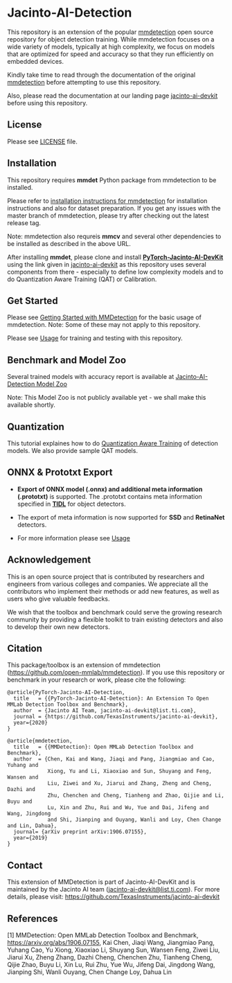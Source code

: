# Jacinto-AI-Detection


This repository is an extension of the popular [mmdetection](https://github.com/open-mmlab/mmdetection) open source repository for object detection training. While mmdetection focuses on a wide variety of models, typically at high complexity, we focus on models that are optimized for speed and accuracy so that they run efficiently on embedded devices. 

Kindly take time to read through the documentation of the original [mmdetection](https://github.com/open-mmlab/mmdetection) before attempting to use this repository.

Also, please read the documentation at our landing page [jacinto-ai-devkit](https://github.com/TexasInstruments/jacinto-ai-devkit) before using this repository.


## License

Please see [LICENSE](./LICENSE) file.


## Installation

This repository requires **mmdet** Python package from mmdetection to be installed. 

Please refer to [installation instructions for mmdetection](https://github.com/open-mmlab/mmdetection/blob/master/docs/install.md) for installation instructions and also for dataset preparation. If you get any issues with the master branch of mmdetection, please try after checking out the latest release tag. 

Note: mmdetection also requreis **mmcv** and several other dependencies to be installed as described in the above URL.

After installing **mmdet**, please clone and install [**PyTorch-Jacinto-AI-DevKit**](https://git.ti.com/cgit/jacinto-ai/pytorch-jacinto-ai-devkit/about/) using the link given in [jacinto-ai-devkit](https://github.com/TexasInstruments/jacinto-ai-devkit) as this repository uses several components from there - especially to define low complexity models and to do Quantization Aware Training (QAT) or Calibration.


## Get Started

Please see [Getting Started with MMDetection](https://github.com/open-mmlab/mmdetection/blob/master/docs/getting_started.md) for the basic usage of mmdetection. Note: Some of these may not apply to this repository.

Please see [Usage](./docs/det_usage.md) for training and testing with this repository.


## Benchmark and Model Zoo

Several trained models with accuracy report is available at [Jacinto-AI-Detection Model Zoo](./docs/det_modelzoo.md) 

Note: This Model Zoo is not publicly available yet - we shall make this available shortly.

## Quantization

This tutorial explaines how to do [Quantization Aware Training](./docs/det_quantization.md) of detection models. We also provide sample QAT models.

## ONNX & Prototxt Export
- **Export of ONNX model (.onnx) and additional meta information (.prototxt)** is supported. The .prototxt contains meta information specified in **[TIDL](https://software-dl.ti.com/jacinto7/esd/processor-sdk-rtos-jacinto7/latest/exports/docs/psdk_rtos_auto/docs/user_guide/sdk_components.html#ti-deep-learning-library-tidl)** for object detectors. 

- The export of meta information is now supported for **SSD** and **RetinaNet** detectors.

- For more information please see [Usage](./docs/det_usage.md)

## Acknowledgement

This is an open source project that is contributed by researchers and engineers from various colleges and companies. We appreciate all the contributors who implement their methods or add new features, as well as users who give valuable feedbacks.

We wish that the toolbox and benchmark could serve the growing research community by providing a flexible toolkit to train existing detectors and also to develop their own new detectors.


## Citation

This package/toolbox is an extension of mmdetection (https://github.com/open-mmlab/mmdetection). If you use this repository or benchmark in your research or work, please cite the following:

```
@article{PyTorch-Jacinto-AI-Detection,
  title   = {{PyTorch-Jacinto-AI-Detection}: An Extension To Open MMLab Detection Toolbox and Benchmark},
  author  = {Jacinto AI Team, jacinto-ai-devkit@list.ti.com},
  journal = {https://github.com/TexasInstruments/jacinto-ai-devkit},
  year={2020}
}
```
```
@article{mmdetection,
  title   = {{MMDetection}: Open MMLab Detection Toolbox and Benchmark},
  author  = {Chen, Kai and Wang, Jiaqi and Pang, Jiangmiao and Cao, Yuhang and
             Xiong, Yu and Li, Xiaoxiao and Sun, Shuyang and Feng, Wansen and
             Liu, Ziwei and Xu, Jiarui and Zhang, Zheng and Cheng, Dazhi and
             Zhu, Chenchen and Cheng, Tianheng and Zhao, Qijie and Li, Buyu and
             Lu, Xin and Zhu, Rui and Wu, Yue and Dai, Jifeng and Wang, Jingdong
             and Shi, Jianping and Ouyang, Wanli and Loy, Chen Change and Lin, Dahua},
  journal= {arXiv preprint arXiv:1906.07155},
  year={2019}
}
```


## Contact
This extension of MMDetection is part of Jacinto-AI-DevKit and is maintained by the Jacinto AI team (jacinto-ai-devkit@list.ti.com). For more details, please visit: https://github.com/TexasInstruments/jacinto-ai-devkit


## References
[1] MMDetection: Open MMLab Detection Toolbox and Benchmark, https://arxiv.org/abs/1906.07155, Kai Chen, Jiaqi Wang, Jiangmiao Pang, Yuhang Cao, Yu Xiong, Xiaoxiao Li, Shuyang Sun, Wansen Feng, Ziwei Liu, Jiarui Xu, Zheng Zhang, Dazhi Cheng, Chenchen Zhu, Tianheng Cheng, Qijie Zhao, Buyu Li, Xin Lu, Rui Zhu, Yue Wu, Jifeng Dai, Jingdong Wang, Jianping Shi, Wanli Ouyang, Chen Change Loy, Dahua Lin